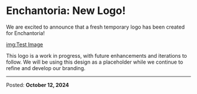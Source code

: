 # Enchantoria: New Logo!

We are excited to announce that a fresh temporary logo has been created for Enchantoria! 

[img:Test Image](https://raw.githubusercontent.com/pissyhamster/enchantoria/main/blogs/images/10-12-2024-1.png)

This logo is a work in progress, with future enhancements and iterations to follow.
We will be using this design as a placeholder while we continue to refine and develop our branding.

---

Posted: **October 12, 2024**
